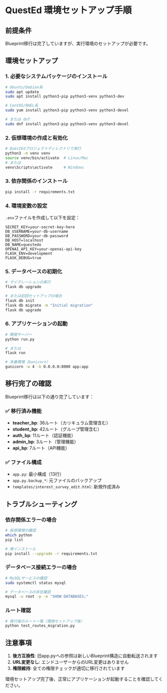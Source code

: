 # QuestEd 環境セットアップ手順

## 前提条件

Blueprint移行は完了していますが、実行環境のセットアップが必要です。

## 環境セットアップ

### 1. 必要なシステムパッケージのインストール

```bash
# Ubuntu/Debian系
sudo apt update
sudo apt install python3-pip python3-venv python3-dev

# CentOS/RHEL系
sudo yum install python3-pip python3-venv python3-devel

# または dnf
sudo dnf install python3-pip python3-venv python3-devel
```

### 2. 仮想環境の作成と有効化

```bash
# QuestEdプロジェクトディレクトリで実行
python3 -m venv venv
source venv/bin/activate  # Linux/Mac
# または
venv\Scripts\activate     # Windows
```

### 3. 依存関係のインストール

```bash
pip install -r requirements.txt
```

### 4. 環境変数の設定

`.env`ファイルを作成して以下を設定：

```env
SECRET_KEY=your-secret-key-here
DB_USERNAME=your-db-username
DB_PASSWORD=your-db-password
DB_HOST=localhost
DB_NAME=questedo
OPENAI_API_KEY=your-openai-api-key
FLASK_ENV=development
FLASK_DEBUG=true
```

### 5. データベースの初期化

```bash
# マイグレーションの実行
flask db upgrade

# または初回セットアップの場合
flask db init
flask db migrate -m "Initial migration"
flask db upgrade
```

### 6. アプリケーションの起動

```bash
# 開発サーバー
python run.py

# または
flask run

# 本番環境（Gunicorn）
gunicorn -w 4 -b 0.0.0.0:8000 app:app
```

## 移行完了の確認

Blueprint移行は以下の通り完了しています：

### ✅ 移行済み機能
- **teacher_bp**: 36ルート（カリキュラム管理含む）
- **student_bp**: 42ルート（グループ管理含む）
- **auth_bp**: 11ルート（認証機能）
- **admin_bp**: 3ルート（管理機能）
- **api_bp**: 7ルート（API機能）

### ✅ ファイル構成
- `app.py`: 最小構成（13行）
- `app.py.backup_*`: 元ファイルのバックアップ
- `templates/interest_survey_edit.html`: 新規作成済み

## トラブルシューティング

### 依存関係エラーの場合
```bash
# 仮想環境の確認
which python
pip list

# 再インストール
pip install --upgrade -r requirements.txt
```

### データベース接続エラーの場合
```bash
# MySQLサービスの確認
sudo systemctl status mysql

# データベースの存在確認
mysql -u root -p -e "SHOW DATABASES;"
```

### ルート確認
```bash
# 移行後のルート一覧（環境セットアップ後）
python test_routes_migration.py
```

## 注意事項

1. **後方互換性**: 旧app.pyへの参照は新しいBlueprint構造に自動転送されます
2. **URL変更なし**: エンドユーザーからのURL変更はありません
3. **権限維持**: 全ての権限チェックが適切に移行されています

環境セットアップ完了後、正常にアプリケーションが起動することを確認してください。